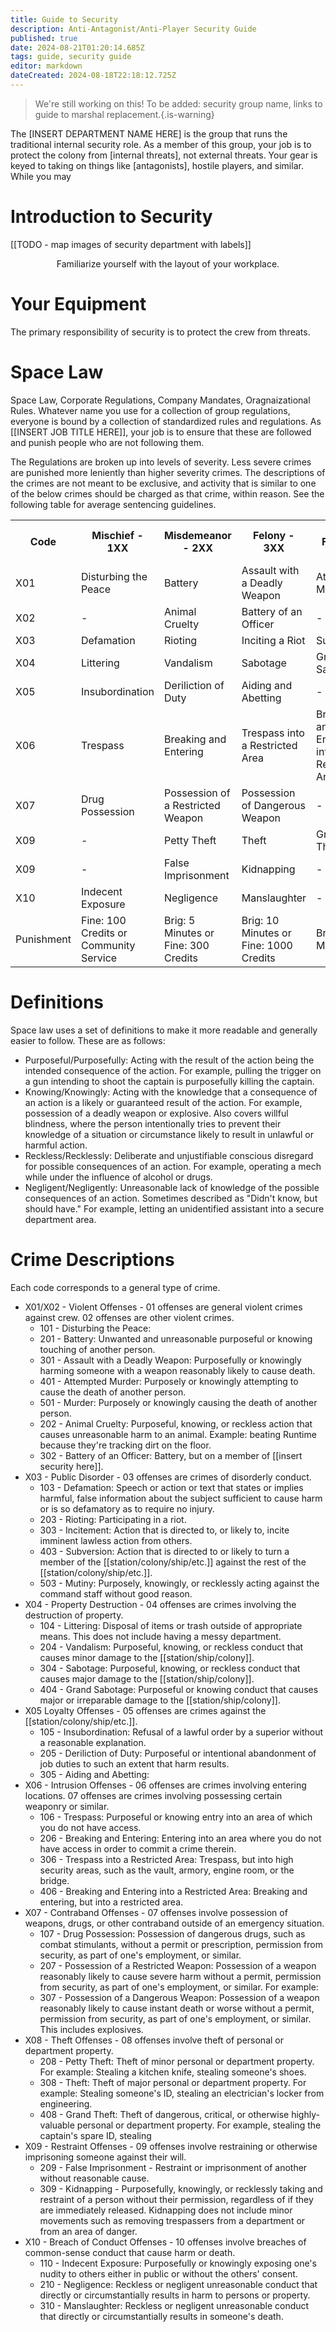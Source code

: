 ```yaml
---
title: Guide to Security
description: Anti-Antagonist/Anti-Player Security Guide
published: true
date: 2024-08-21T01:20:14.685Z
tags: guide, security guide
editor: markdown
dateCreated: 2024-08-18T22:18:12.725Z
---
```


> We're still working on this! To be added: security group name, links to guide to marshal replacement.{.is-warning}

The [INSERT DEPARTMENT NAME HERE] is the group that runs the traditional internal security role. As a member of this group, your job is to protect the colony from [internal threats], not external threats. Your gear is keyed to taking on things like [antagonists], hostile players, and similar. While you may  

# Introduction to Security

[[TODO - map images of security department with labels]]

<center>Familiarize yourself with the layout of your workplace.</center>

# Your Equipment

The primary responsibility of security is to protect the crew from threats. 

# Space Law

Space Law, Corporate Regulations, Company Mandates, Oragnaizational Rules. Whatever name you use for a collection of group regulations, everyone is bound by a collection of standardized rules and regulations. As [[INSERT JOB TITLE HERE]], your job is to ensure that these are followed and punish people who are not following them. 

The Regulations are broken up into levels of severity. Less severe crimes are punished more leniently than higher severity crimes. The descriptions of the crimes are not meant to be exclusive, and activity that is similar to one of the below crimes should be charged as that crime, within reason. See the following table for average sentencing guidelines.

<table>
  <tr>
    <th>Code</th>
    <th>Mischief - 1XX</th>
    <th>Misdemeanor - 2XX</th>
    <th>Felony - 3XX</th>
    <th>Grand Felony - 4XX</th>
    <th>Capital Offense - 5XX</th>
  </tr>
  <tr>
    <td>X01</td>
    <td>Disturbing the Peace</td>
    <td>Battery</td>
    <td>Assault with a Deadly Weapon</td>
    <td>Attempted Murder</td>
    <td>Murder</td>
  </tr>
  <tr>
    <td>X02</td>
    <td>-</td>
    <td>Animal Cruelty</td>
    <td>Battery of an Officer</td>
    <td>-</td>
    <td>-</td>
  </tr>
  <tr>
    <td>X03</td>
    <td>Defamation</td>
    <td>Rioting</td>
    <td>Inciting a Riot</td>
    <td>Subversion</td>
    <td>Mutiny</td>
  </tr>
  <tr>
    <td>X04</td>
    <td>Littering</td>
    <td>Vandalism</td>
    <td>Sabotage</td>
    <td>Grand Sabotage</td>
    <td>-</td>
  </tr>
  <tr>
    <td>X05</td>
    <td>Insubordination</td>
    <td>Deriliction of Duty</td>
    <td>Aiding and Abetting</td>
    <td>-</td>
    <td>-</td>
  </tr>
  <tr>
    <td>X06</td>
    <td>Trespass</td>
    <td>Breaking and Entering</td>
    <td>Trespass into a Restricted Area</td>
    <td>Breaking and Entering into a Restricted Area</td>
    <td>-</td>
  </tr>
  <tr>
    <td>X07</td>
    <td>Drug Possession</td>
    <td>Possession of a Restricted Weapon</td>
    <td>Possession of Dangerous Weapon</td>
    <td>-</td>
    <td>-</td>
  </tr>
  <tr>
    <td>X09</td>
    <td>-</td>
    <td>Petty Theft</td>
    <td>Theft</td>
    <td>Grand Theft</td>
    <td>-</td>
  </tr>
  <tr>
    <td>X09</td>
    <td>-</td>
    <td>False Imprisonment</td>
    <td>Kidnapping</td>
    <td>-</td>
    <td>-</td>
  </tr>
  <tr>
    <td>X10</td>
    <td>Indecent Exposure</td>
    <td>Negligence</td>
    <td>Manslaughter</td>
    <td>-</td>
    <td>-</td>
  </tr>
  <tr>
    <td>Punishment</td>
    <td>Fine: 100 Credits or Community Service</td>
    <td>Brig: 5 Minutes or Fine: 300 Credits</td>
    <td>Brig: 10 Minutes or Fine: 1000 Credits</td>
    <td>Brig: 25 Minutes</td>
    <td>Permanent Brigging, Execution, Exile</td>
  </tr>
</table>

# Definitions

Space law uses a set of definitions to make it more readable and generally easier to follow. These are as follows:

- Purposeful/Purposefully: Acting with the result of the action being the intended consequence of the action. For example, pulling the trigger on a gun intending to shoot the captain is purposefully killing the captain.
- Knowing/Knowingly: Acting with the knowledge that a consequence of an action is a likely or guaranteed result of the action. For example, possession of a deadly weapon or explosive. Also covers willful blindness, where the person intentionally tries to prevent their knowledge of a situation or circumstance likely to result in unlawful or harmful action.  
- Reckless/Recklessly: Deliberate and unjustifiable conscious disregard for possible consequences of an action. For example, operating a mech while under the influence of alcohol or drugs.
- Negligent/Negligently: Unreasonable lack of knowledge of the possible consequences of an action. Sometimes described as "Didn't know, but should have." For example, letting an unidentified assistant into a secure department area.

# Crime Descriptions
Each code corresponds to a general type of crime. 
- X01/X02 - Violent Offenses - 01 offenses are general violent crimes against crew. 02 offenses are other violent crimes.
	- 101 - Disturbing the Peace: 
  - 201 - Battery: Unwanted and unreasonable purposeful or knowing touching of another person. 
  - 301 - Assault with a Deadly Weapon: Purposefully or knowingly harming someone with a weapon reasonably likely to cause death.
  - 401 - Attempted Murder: Purposely or knowingly attempting to cause the death of another person.
  - 501 - Murder: Purposely or knowingly causing the death of another person.
  - 202 - Animal Cruelty: Purposeful, knowing, or reckless action that causes unreasonable harm to an animal. Example: beating Runtime because they're tracking dirt on the floor. 
  - 302 - Battery of an Officer: Battery, but on a member of [[insert security here]]. 
- X03 - Public Disorder - 03 offenses are crimes of disorderly conduct.
	- 103 - Defamation: Speech or action or text that states or implies harmful, false information about the subject sufficient to cause harm or is so defamatory as to require no injury.
  - 203 - Rioting: Participating in a riot. 
  - 303 - Incitement: Action that is directed to, or likely to, incite imminent lawless action from others.
  - 403 - Subversion: Action that is directed to or likely to turn a member of the [[station/colony/ship/etc.]] against the rest of the [[station/colony/ship/etc.]].
  - 503 - Mutiny: Purposely, knowingly, or recklessly acting against the command staff without good reason.
- X04 - Property Destruction - 04 offenses are crimes involving the destruction of property.
	- 104 - Littering: Disposal of items or trash outside of appropriate means. This does not include having a messy department.
	- 204 - Vandalism: Purposeful, knowing, or reckless conduct that causes minor damage to the [[station/ship/colony]].
  - 304 - Sabotage: Purposeful, knowing, or reckless conduct that causes major damage to the [[station/ship/colony]].
  - 404 - Grand Sabotage: Purposeful or knowing conduct that causes major or irreparable damage to the [[station/ship/colony]]. 
- X05 Loyalty Offenses - 05 offenses are crimes against the [[station/colony/ship/etc.]]. 
	- 105 - Insubordination: Refusal of a lawful order by a superior without a reasonable explanation.
  - 205 - Deriliction of Duty: Purposeful or intentional abandonment of job duties to such an extent that harm results.
  - 305 - Aiding and Abetting: 
- X06 - Intrusion Offenses - 06 offenses are crimes involving entering locations. 07 offenses are crimes involving possessing certain weaponry or similar.
	- 106 - Trespass: Purposeful or knowing entry into an area of which you do not have access.
  - 206 - Breaking and Entering: Entering into an area where you do not have access in order to commit a crime therein.
  - 306 - Trespass into a Restricted Area: Trespass, but into high security areas, such as the vault, armory, engine room, or the bridge.
  - 406 - Breaking and Entering into a Restricted Area: Breaking and entering, but into a restricted area.
- X07 - Contraband Offenses - 07 offenses involve possession of weapons, drugs, or other contraband outside of an emergency situation.
	- 107 - Drug Possession: Possession of dangerous drugs, such as combat stimulants, without a permit or prescription, permission from security, as part of one's employment, or similar.
  - 207 - Possession of a Restricted Weapon: Possession of a weapon reasonably likely to cause severe harm without a permit, permission from security, as part of one's employment, or similar. For example: 
  - 307 - Possession of a Dangerous Weapon: Possession of a weapon reasonably likely to cause instant death or worse without a permit, permission from security, as part of one's employment, or similar. This includes explosives.
- X08 - Theft Offenses - 08 offenses involve theft of personal or department property.
	- 208 - Petty Theft: Theft of minor personal or department property. For example: Stealing a kitchen knife, stealing someone's shoes.  
  - 308 - Theft: Theft of major personal or department property. For example: Stealing someone's ID, stealing an electrician's locker from engineering.
  - 408 - Grand Theft: Theft of dangerous, critical, or otherwise highly-valuable personal or department property. For example, stealing the captain's spare ID, stealing 
- X09 - Restraint Offenses - 09 offenses involve restraining or otherwise imprisoning someone against their will.
  - 209 - False Imprisonment - Restraint or imprisonment of another without reasonable cause.
  - 309 - Kidnapping - Purposefully, knowingly, or recklessly taking and restraint of a person without their permission, regardless of if they are immediately released. Kidnapping does not include minor movements such as removing trespassers from a department or from an area of danger.
- X10 - Breach of Conduct Offenses - 10 offenses involve breaches of common-sense conduct that cause harm or death.
	- 110 - Indecent Exposure: Purposefully or knowingly exposing one's nudity to others either in public or without the others' consent. 
  - 210 - Negligence: Reckless or negligent unreasonable conduct that directly or circumstantially results in harm to persons or property.
  - 310 - Manslaughter: Reckless or negligent unreasonable conduct that directly or circumstantially results in someone's death.
